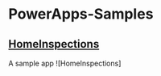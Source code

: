 # PowerApps-Samples
## [HomeInspections](https://github.com/MichelLaplane/PowerApps-Samples/tree/main/HomeInspections)
A sample app
![HomeInspections]
